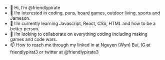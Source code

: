 - 👋 Hi, I’m @friendlypirate
- 👀 I’m interested in coding, puns, board games, outdoor living, sports and Jameson.
- 🌱 I’m currently learning Javascript, React, CSS, HTML and how to be a better person.
- 💞️ I’m looking to collaborate on everything coding including making games and code wars.
- 📫 How to reach me through my linked in at Nguyen (Wyn) Bui, IG at friendlypirat3 or twitter at @friendlypirate3

<!---
friendlypirate/friendlypirate is a ✨ special ✨ repository because its `README.md` (this file) appears on your GitHub profile.
You can click the Preview link to take a look at your changes.
--->
